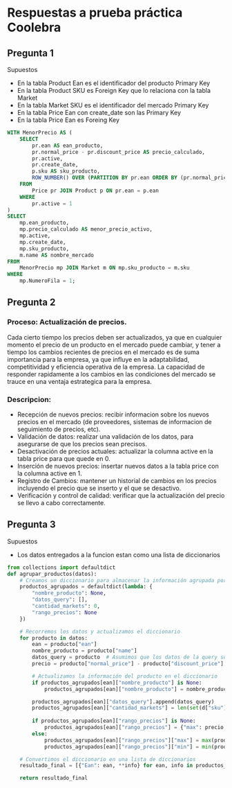 # Respuestas a prueba práctica Coolebra

## Pregunta 1
Supuestos
- En la tabla Product Ean es el identificador del producto Primary Key 
- En la tabla Product SKU es Foreign Key que lo relaciona con la tabla Market
- En la tabla Market SKU es el identificador del mercado Primary Key
- En la tabla Price Ean con create_date son las Primary Key
- En la tabla Price Ean es Foreing Key

```sql
WITH MenorPrecio AS (
    SELECT
        pr.ean AS ean_producto,
        pr.normal_price - pr.discount_price AS precio_calculado,
        pr.active,
        pr.create_date,
        p.sku AS sku_producto,
        ROW_NUMBER() OVER (PARTITION BY pr.ean ORDER BY (pr.normal_price - pr.discount_price) ASC, pr.create_date DESC) AS NumeroFila
    FROM
        Price pr JOIN Product p ON pr.ean = p.ean
    WHERE
        pr.active = 1
)
SELECT
    mp.ean_producto,
    mp.precio_calculado AS menor_precio_activo,
    mp.active,
    mp.create_date,
    mp.sku_producto,
    m.name AS nombre_mercado
FROM
    MenorPrecio mp JOIN Market m ON mp.sku_producto = m.sku
WHERE
    mp.NumeroFila = 1;
```

## Pregunta 2
### Proceso: Actualización de precios. 
Cada cierto tiempo los precios deben ser actualizados, ya que en cualquier momento el precio de un producto en el mercado puede cambiar, y tener a tiempo los cambios recientes de precios en el mercado es de suma importancia para la empresa, ya que influye en la adaptabilidad, competitividad y eficiencia operativa de la empresa. La capacidad de responder rapidamente a los cambios en las condiciones del mercado se trauce en una ventaja estrategica para la empresa.
### Descripcion: 
- Recepción de nuevos precios: recibir informacion sobre los nuevos precios en el mercado (de proveedores, sistemas de informacion de seguimiento de precios, etc).
- Validación de datos: realizar una validación de los datos, para asegurarse de que los precios sean precisos.
- Desactivación de precios actuales: actualizar la columna active en la tabla price para que quede en 0.
- Inserción de nuevos precios: insertar nuevos datos a la tabla price con la columna active en 1.
- Registro de Cambios: mantener un historial de cambios en los precios incluyendo el precio que se inserto y el que se desactivo.
- Verificación y control de calidad: verificar que la actualización del precio se llevo a cabo correctamente.

## Pregunta 3
Supuestos
- Los datos entregados a la funcion estan como una lista de diccionarios
```python
from collections import defaultdict
def agrupar_productos(datos):
    # Creamos un diccionario para almacenar la información agrupada por EAN
    productos_agrupados = defaultdict(lambda: {
        "nombre_producto": None,
        "datos_query": [],
        "cantidad_markets": 0,
        "rango_precios": None
    })

    # Recorremos los datos y actualizamos el diccionario
    for producto in datos:
        ean = producto["ean"]
        nombre_producto = producto["name"]
        datos_query = producto  # Asumimos que los datos de la query son todos los datos del producto
        precio = producto["normal_price"] - producto["discount_price"]

        # Actualizamos la información del producto en el diccionario
        if productos_agrupados[ean]["nombre_producto"] is None:
            productos_agrupados[ean]["nombre_producto"] = nombre_producto

        productos_agrupados[ean]["datos_query"].append(datos_query)
        productos_agrupados[ean]["cantidad_markets"] = len(set(d["sku"] for d in productos_agrupados[ean]["datos_query"]))
        
        if productos_agrupados[ean]["rango_precios"] is None:
            productos_agrupados[ean]["rango_precios"] = {"max": precio, "min": precio}
        else:
            productos_agrupados[ean]["rango_precios"]["max"] = max(productos_agrupados[ean]["rango_precios"]["max"], precio)
            productos_agrupados[ean]["rango_precios"]["min"] = min(productos_agrupados[ean]["rango_precios"]["min"], precio)

    # Convertimos el diccionario en una lista de diccionarios
    resultado_final = [{"Ean": ean, **info} for ean, info in productos_agrupados.items()]

    return resultado_final
```


